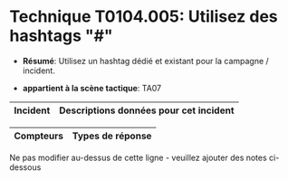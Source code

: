# Technique T0104.005: Utilisez des hashtags "#"

* **Résumé**: Utilisez un hashtag dédié et existant pour la campagne / incident.

* **appartient à la scène tactique**: TA07


|Incident |Descriptions données pour cet incident |
|-------- |-------------------- |



|Compteurs |Types de réponse |
|-------- |-------------- |


Ne pas modifier au-dessus de cette ligne - veuillez ajouter des notes ci-dessous